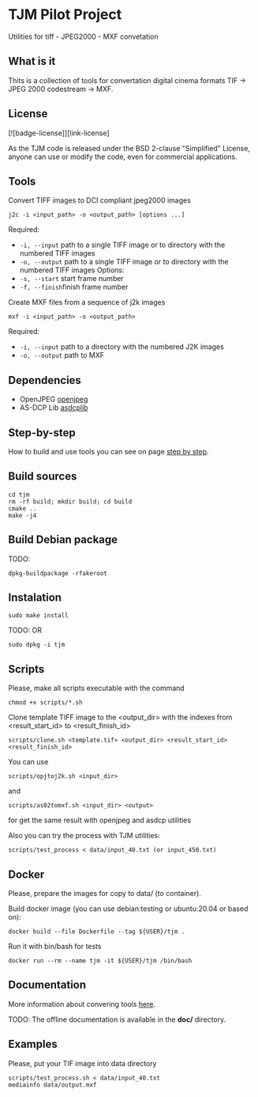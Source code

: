 
# TJM Pilot Project

Utilities for tiff - JPEG2000 - MXF convetation

## What is it

Thits is a collection of tools for convertation digital cinema formats TIF -> JPEG 2000 codestream -> MXF.

## License

[![badge-license]][link-license]

As the TJM code is released under the BSD 2-clause "Simplified" License, anyone can use or modify the code, even for commercial applications.

## Tools

Convert TIFF images to DCI compliant jpeg2000 images

```
j2c -i <input_path> -o <output_path> [options ...]
```

Required:
* `-i, --input` path to a single TIFF image or to directory with the numbered TIFF images
* `-o, --output` path to a single TIFF image or to directory with the numbered TIFF images
Options:
* `-s, --start` start frame number
* `-f, --finish`finish frame number

Create MXF files from a sequence of j2k images

```
mxf -i <input_path> -o <output_path>
```

Required:
* `-i, --input` path to a directory with the numbered J2K images
* `-o, --output` path to MXF

## Dependencies

* OpenJPEG [openjpeg](https://github.com/uclouvain/openjpeg)
* AS-DCP Lib [asdcplib](https://github.com/cinecert/asdcplib)

## Step-by-step

How to build and use tools you can see on page [step by step](https://github.com/kat-spb/tjm/wiki/Step-by-step).

## Build sources

```
cd tjm
rm -rf build; mkdir build; cd build
cmake ..
make -j4
```

## Build Debian package

TODO:

```
dpkg-buildpackage -rfakeroot
```

## Instalation

```
sudo make install
```
TODO: OR
```
sudo dpkg -i tjm
```

## Scripts

Please, make all scripts executable with the command 
```
chmod +x scripts/*.sh
```
Clone template TIFF image to the <output_dir> with the indexes from <result_start_id> to <result_finish_id>
```
scripts/clone.sh <template.tif> <output_dir> <result_start_id> <result_finish_id>
```
You can use 
```
scripts/opjtoj2k.sh <input_dir>
```
and
```
scripts/as02tomxf.sh <input_dir> <output>
``` 
for get the same result with openjpeg and asdcp utilities 

Also you can try the process with TJM utilities:

```
scripts/test_process < data/input_40.txt (or input_450.txt)
```

## Docker

Please, prepare the images for copy to data/ (to container).

Build docker image (you can use debian:testing or ubuntu:20.04 or based on):

```
docker build --file Dockerfile --tag ${USER}/tjm .

```
Run it with bin/bash for tests
```
docker run --rm --name tjm -it ${USER}/tjm /bin/bash
```

## Documentation

More information about convering tools [here](https://github.com/kat-spb/tjm/wiki).

TODO: The offline documentation is available in the **doc/** directory.

## Examples

Please, put your TIF image into data directory 
```
scripts/test_process.sh < data/input_40.txt 
mediainfo data/output.mxf
```
